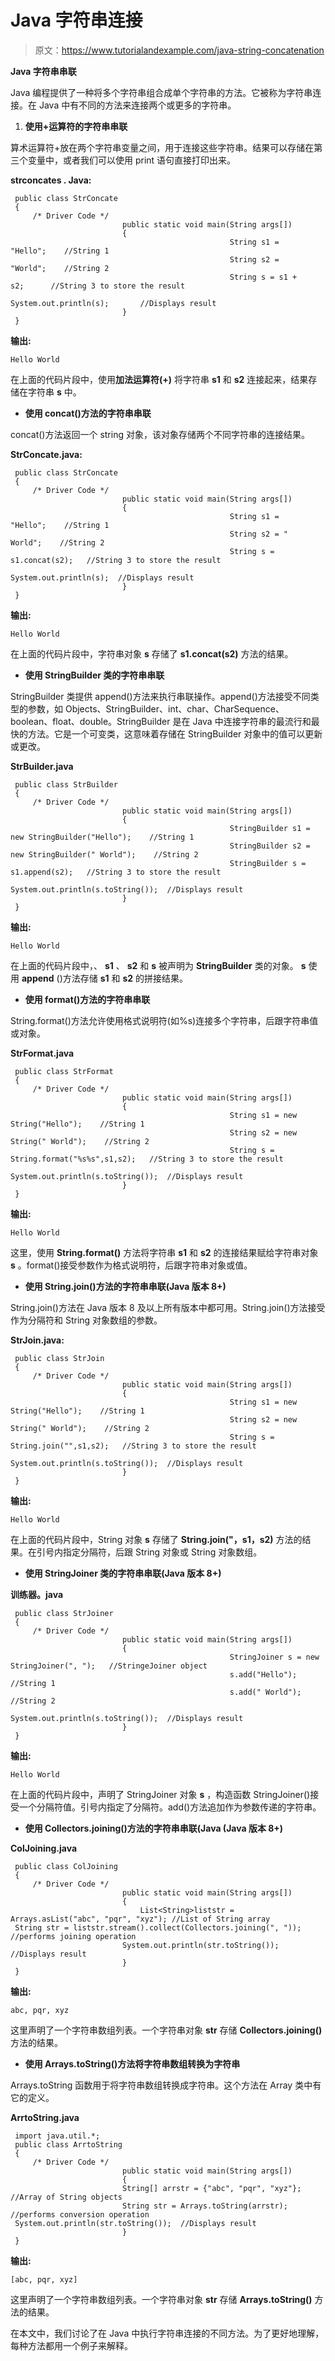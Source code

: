 # Java 字符串连接

> 原文：<https://www.tutorialandexample.com/java-string-concatenation>

**Java 字符串串联**

Java 编程提供了一种将多个字符串组合成单个字符串的方法。它被称为字符串连接。在 Java 中有不同的方法来连接两个或更多的字符串。

1.  **使用+运算符的字符串串联**

算术运算符+放在两个字符串变量之间，用于连接这些字符串。结果可以存储在第三个变量中，或者我们可以使用 print 语句直接打印出来。

**strconcates . Java:**

```
 public class StrConcate
 {
     /* Driver Code */
                         public static void main(String args[])
                         {
                                                 String s1 = "Hello";    //String 1
                                                 String s2 = "World";    //String 2
                                                 String s = s1 +  s2;      //String 3 to store the result
                                                 System.out.println(s);       //Displays result
                         }
 } 
```

**输出:**

```
Hello World
```

在上面的代码片段中，使用**加法运算符(+)** 将字符串 **s1** 和 **s2** 连接起来，结果存储在字符串 **s** 中。

*   **使用 concat()方法的字符串串联**

concat()方法返回一个 string 对象，该对象存储两个不同字符串的连接结果。

**StrConcate.java:**

```
 public class StrConcate
 {
     /* Driver Code */
                         public static void main(String args[])
                         {
                                                 String s1 = "Hello";    //String 1
                                                 String s2 = " World";    //String 2
                                                 String s = s1.concat(s2);   //String 3 to store the result
                                                 System.out.println(s);  //Displays result
                         }
 } 
```

**输出:**

```
Hello World
```

在上面的代码片段中，字符串对象 **s** 存储了 **s1.concat(s2)** 方法的结果。

*   **使用 StringBuilder 类的字符串串联**

StringBuilder 类提供 append()方法来执行串联操作。append()方法接受不同类型的参数，如 Objects、StringBuilder、int、char、CharSequence、boolean、float、double。StringBuilder 是在 Java 中连接字符串的最流行和最快的方法。它是一个可变类，这意味着存储在 StringBuilder 对象中的值可以更新或更改。

**StrBuilder.java**

```
 public class StrBuilder
 {
     /* Driver Code */
                         public static void main(String args[])
                         {
                                                 StringBuilder s1 = new StringBuilder("Hello");    //String 1
                                                 StringBuilder s2 = new StringBuilder(" World");    //String 2
                                                 StringBuilder s = s1.append(s2);   //String 3 to store the result
                                                 System.out.println(s.toString());  //Displays result
                         }
 } 
```

**输出:**

```
Hello World
```

在上面的代码片段中，、 **s1** 、 **s2** 和 **s** 被声明为 **StringBuilder** 类的对象。 **s** 使用 **append** ()方法存储 **s1** 和 **s2** 的拼接结果。

*   **使用 format()方法的字符串串联**

String.format()方法允许使用格式说明符(如%s)连接多个字符串，后跟字符串值或对象。

**StrFormat.java**

```
 public class StrFormat
 {
     /* Driver Code */
                         public static void main(String args[])
                         {
                                                 String s1 = new String("Hello");    //String 1
                                                 String s2 = new String(" World");    //String 2
                                                 String s = String.format("%s%s",s1,s2);   //String 3 to store the result
                                                 System.out.println(s.toString());  //Displays result
                         }
 } 
```

**输出:**

```
Hello World
```

这里，使用 **String.format()** 方法将字符串 **s1** 和 **s2** 的连接结果赋给字符串对象 **s** 。format()接受参数作为格式说明符，后跟字符串对象或值。

*   **使用 String.join()方法的字符串串联(Java 版本 8+)**

String.join()方法在 Java 版本 8 及以上所有版本中都可用。String.join()方法接受作为分隔符和 String 对象数组的参数。

**StrJoin.java:**

```
 public class StrJoin
 {
     /* Driver Code */
                         public static void main(String args[])
                         {
                                                 String s1 = new String("Hello");    //String 1
                                                 String s2 = new String(" World");    //String 2
                                                 String s = String.join("",s1,s2);   //String 3 to store the result
                                                 System.out.println(s.toString());  //Displays result
                         }
 } 
```

**输出:**

```
Hello World
```

在上面的代码片段中，String 对象 **s** 存储了 **String.join("，s1，s2)** 方法的结果。在引号内指定分隔符，后跟 String 对象或 String 对象数组。

*   **使用 StringJoiner 类的字符串串联(Java 版本 8+)**

**训练器。java**

```
 public class StrJoiner
 {
     /* Driver Code */
                         public static void main(String args[])
                         {
                                                 StringJoiner s = new StringJoiner(", ");   //StringeJoiner object
                                                 s.add("Hello");    //String 1
                                                 s.add(" World");    //String 2
                                                 System.out.println(s.toString());  //Displays result
                         }
 } 
```

**输出:**

```
Hello World
```

在上面的代码片段中，声明了 StringJoiner 对象 **s** ，构造函数 StringJoiner()接受一个分隔符值。引号内指定了分隔符。add()方法追加作为参数传递的字符串。

*   **使用 Collectors.joining()方法的字符串串联(Java (Java 版本 8+)**

**ColJoining.java**

```
 public class ColJoining
 {
     /* Driver Code */
                         public static void main(String args[])
                         {
                             List<String>liststr = Arrays.asList("abc", "pqr", "xyz"); //List of String array
 String str = liststr.stream().collect(Collectors.joining(", ")); //performs joining operation
                         System.out.println(str.toString());  //Displays result
                         }
 } 
```

**输出:**

```
abc, pqr, xyz
```

这里声明了一个字符串数组列表。一个字符串对象 **str** 存储 **Collectors.joining()** 方法的结果。

*   **使用 Arrays.toString()方法将字符串数组转换为字符串**

Arrays.toString 函数用于将字符串数组转换成字符串。这个方法在 Array 类中有它的定义。

**ArrtoString.java**

```
 import java.util.*;
 public class ArrtoString
 {
     /* Driver Code */
                         public static void main(String args[])
                         {
                         String[] arrstr = {"abc", "pqr", "xyz"}; //Array of String objects
                         String str = Arrays.toString(arrstr); //performs conversion operation
 System.out.println(str.toString());  //Displays result
                         }
 } 
```

**输出:**

```
[abc, pqr, xyz]
```

这里声明了一个字符串数组列表。一个字符串对象 **str** 存储 **Arrays.toString()** 方法的结果。

在本文中，我们讨论了在 Java 中执行字符串连接的不同方法。为了更好地理解，每种方法都用一个例子来解释。